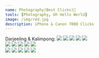 ```yaml
---
name: Photography(Best Clicks)📸
tools: [Photography, Oh Hello World]
image: /img/red.jpg
description: iPhone & Canon 700D Clicks
---
```

<html>

<head>
  <title>boostrap 4 responsive image gallery</title>
</head>

<body>
  <div class="container-fluid">
    <div class="row">
      <div class="column">
		<span class="half_highlight3">Darjeeling & Kalimpong: </span>
		<img src="/img/kalimpong&darjeeling.jpg"/>
      	<img src="/img/nursery/nursery3.jpg"/>
		<img src="/img/nursery/nursery2.jpg"/>
		<img src="/img/nursery/nursery1.jpg"/>
		<img src="/img/nursery/nursery6.jpg"/>
	</div>
      <div class="column">
		<img src="/img/nursery/nursery4.jpg"/>
		<img src="/img/nursery/nursery7.jpg"/>
		<img src="/img/nursery/nursery8.jpg"/>
		<img src="/img/nursery/nursery9.jpg"/>
		<img src="/img/nursery/nursery11.jpg"/>
      </div>
	  <div class="column">
        <img src="/img/nursery/nursery10.jpg"/>
		<img src="/img/nursery/nursery12.jpg"/>
		<img src="/img/nursery/nursery13.jpg"/>
		<img src="/img/nursery/nursery14.jpg"/>
		<img src="/img/nursery/nursery5.jpg"/>
      </div>
    </div>
  </div>
</body>

</html>


